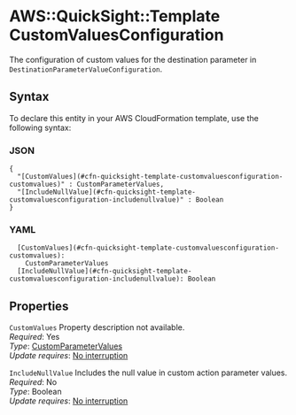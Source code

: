 # AWS::QuickSight::Template CustomValuesConfiguration<a name="aws-properties-quicksight-template-customvaluesconfiguration"></a>

The configuration of custom values for the destination parameter in `DestinationParameterValueConfiguration`\.

## Syntax<a name="aws-properties-quicksight-template-customvaluesconfiguration-syntax"></a>

To declare this entity in your AWS CloudFormation template, use the following syntax:

### JSON<a name="aws-properties-quicksight-template-customvaluesconfiguration-syntax.json"></a>

```
{
  "[CustomValues](#cfn-quicksight-template-customvaluesconfiguration-customvalues)" : CustomParameterValues,
  "[IncludeNullValue](#cfn-quicksight-template-customvaluesconfiguration-includenullvalue)" : Boolean
}
```

### YAML<a name="aws-properties-quicksight-template-customvaluesconfiguration-syntax.yaml"></a>

```
  [CustomValues](#cfn-quicksight-template-customvaluesconfiguration-customvalues): 
    CustomParameterValues
  [IncludeNullValue](#cfn-quicksight-template-customvaluesconfiguration-includenullvalue): Boolean
```

## Properties<a name="aws-properties-quicksight-template-customvaluesconfiguration-properties"></a>

`CustomValues`  <a name="cfn-quicksight-template-customvaluesconfiguration-customvalues"></a>
Property description not available\.  
*Required*: Yes  
*Type*: [CustomParameterValues](aws-properties-quicksight-template-customparametervalues.md)  
*Update requires*: [No interruption](https://docs.aws.amazon.com/AWSCloudFormation/latest/UserGuide/using-cfn-updating-stacks-update-behaviors.html#update-no-interrupt)

`IncludeNullValue`  <a name="cfn-quicksight-template-customvaluesconfiguration-includenullvalue"></a>
Includes the null value in custom action parameter values\.  
*Required*: No  
*Type*: Boolean  
*Update requires*: [No interruption](https://docs.aws.amazon.com/AWSCloudFormation/latest/UserGuide/using-cfn-updating-stacks-update-behaviors.html#update-no-interrupt)